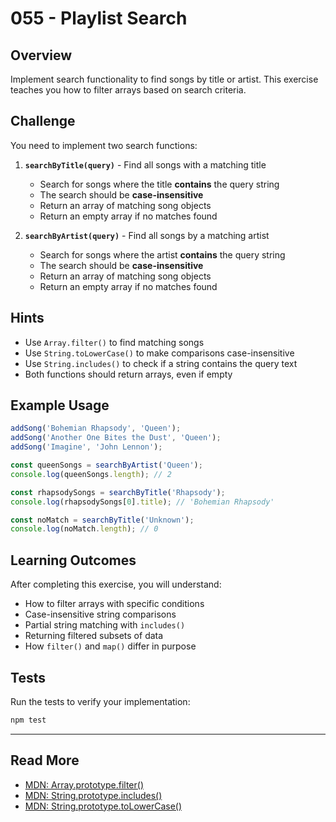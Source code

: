 # 055 - Playlist Search

## Overview

Implement search functionality to find songs by title or artist. This exercise teaches you how to filter arrays based on search criteria.

## Challenge

You need to implement two search functions:

1. **`searchByTitle(query)`** - Find all songs with a matching title
   - Search for songs where the title **contains** the query string
   - The search should be **case-insensitive**
   - Return an array of matching song objects
   - Return an empty array if no matches found

2. **`searchByArtist(query)`** - Find all songs by a matching artist
   - Search for songs where the artist **contains** the query string
   - The search should be **case-insensitive**
   - Return an array of matching song objects
   - Return an empty array if no matches found

## Hints

- Use `Array.filter()` to find matching songs
- Use `String.toLowerCase()` to make comparisons case-insensitive
- Use `String.includes()` to check if a string contains the query text
- Both functions should return arrays, even if empty

## Example Usage

```javascript
addSong('Bohemian Rhapsody', 'Queen');
addSong('Another One Bites the Dust', 'Queen');
addSong('Imagine', 'John Lennon');

const queenSongs = searchByArtist('Queen');
console.log(queenSongs.length); // 2

const rhapsodySongs = searchByTitle('Rhapsody');
console.log(rhapsodySongs[0].title); // 'Bohemian Rhapsody'

const noMatch = searchByTitle('Unknown');
console.log(noMatch.length); // 0
```

## Learning Outcomes

After completing this exercise, you will understand:
- How to filter arrays with specific conditions
- Case-insensitive string comparisons
- Partial string matching with `includes()`
- Returning filtered subsets of data
- How `filter()` and `map()` differ in purpose

## Tests

Run the tests to verify your implementation:

```bash
npm test
```

---

## Read More

- [MDN: Array.prototype.filter()](https://developer.mozilla.org/en-US/docs/Web/JavaScript/Reference/Global_Objects/Array/filter)
- [MDN: String.prototype.includes()](https://developer.mozilla.org/en-US/docs/Web/JavaScript/Reference/Global_Objects/String/includes)
- [MDN: String.prototype.toLowerCase()](https://developer.mozilla.org/en-US/docs/Web/JavaScript/Reference/Global_Objects/String/toLowerCase)
